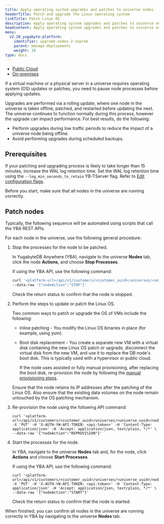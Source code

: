 ```yaml
---
title: Apply operating system upgrades and patches to universe nodes
headerTitle: Patch and upgrade the Linux operating system
linkTitle: Patch Linux OS
description: Apply operating system upgrades and patches to universe nodes.
headcontent: Apply operating system upgrades and patches to universe nodes
menu:
  v2.20_yugabyte-platform:
    identifier: upgrade-nodes-2-onprem
    parent: manage-deployments
    weight: 10
type: docs
---
```


<ul class="nav nav-tabs-alt nav-tabs-yb">
  <li >
    <a href="../upgrade-nodes-csp/" class="nav-link">
      <i class="fa-solid fa-cloud"></i>
      Public Cloud
    </a>
  </li>

  <li >
    <a href="../upgrade-nodes/" class="nav-link active">
      <i class="fa-solid fa-building"></i>
      On-premises
    </a>
  </li>

<!--  <li>
    <a href="../kubernetes/" class="nav-link">
      <i class="fa-regular fa-dharmachakra" aria-hidden="true"></i>
      Kubernetes
    </a>
  </li>
-->
</ul>

If a virtual machine or a physical server in a universe requires operating system (OS) updates or patches, you need to pause node processes before applying updates.

Upgrades are performed via a rolling update, where one node in the universe is taken offline, patched, and restarted before updating the next. The universe continues to function normally during this process, however the upgrade can impact performance. For best results, do the following:

- Perform upgrades during low traffic periods to reduce the impact of a universe node being offline.
- Avoid performing upgrades during scheduled backups.

## Prerequisites

If your patching and upgrading process is likely to take longer than 15 minutes, increase the WAL log retention time. Set the WAL log retention time using the `--log_min_seconds_to_retain` YB-TServer flag. Refer to [Edit configuration flags](../edit-config-flags/).

Before you start, make sure that all nodes in the universe are running correctly.

## Patch nodes

Typically, the following sequence will be automated using scripts that call the YBA REST APIs.

For each node in the universe, use the following general procedure:

1. Stop the processes for the node to be patched.

    In YugabyteDB Anywhere (YBA), navigate to the universe **Nodes** tab, click the node **Actions**, and choose **Stop Processes**.

    If using the YBA API, use the following command:

    ```sh
    curl '<platform-url>/api/v1/customers/<customer_uuid>/universes/<universe_uuid>/nodes/<node_name>' -X 'PUT' -H 'X-AUTH-YW-API-TOKEN: <api-token>' -H 'Content-Type: application/json' -H 'Accept: application/json, text/plain, */*' \
    --data-raw '{"nodeAction":"STOP"}'
    ```

    Check the return status to confirm that the node is stopped.

1. Perform the steps to update or patch the Linux OS.

    Two common ways to patch or upgrade the OS of VMs include the following:

    - Inline patching - You modify the Linux OS binaries in place (for example, using yum).
    - Boot disk replacement - You create a separate new VM with a virtual disk containing the new Linux OS patch or upgrade, disconnect the virtual disk from the new VM, and use it to replace the DB node's boot disk. This is typically used with a hypervisor or public cloud.

        If the node uses assisted or fully manual provisioning, after replacing the boot disk, re-provision the node by following the [manual provisioning steps](../../configure-yugabyte-platform/set-up-cloud-provider/on-premises-script/).

    Ensure that the node retains its IP addresses after the patching of the Linux OS. Also ensure that the existing data volumes on the node remain untouched by the OS patching mechanism.

1. Re-provision the node using the following API command:

    ```shell
    curl '<platform-url>/api/v1/customers/<customer_uuid>/universes/<universe_uuid>/nodes/<node_name>' -X 'PUT' -H 'X-AUTH-YW-API-TOKEN: <api-token>' -H 'Content-Type: application/json' -H 'Accept: application/json, text/plain, */*' \
    --data-raw '{"nodeAction":"REPROVISION"}'
    ```

1. Start the processes for the node.

    In YBA, navigate to the universe **Nodes** tab and, for the node, click **Actions** and choose **Start Processes**.

    If using the YBA API, use the following command:

    ```shell
    curl '<platform-url>/api/v1/customers/<customer_uuid>/universes/<universe_uuid>/nodes/<node_name>' -X 'PUT' -H 'X-AUTH-YW-API-TOKEN: <api-token>' -H 'Content-Type: application/json' -H 'Accept: application/json, text/plain, */*' \
    --data-raw '{"nodeAction":"START"}'
    ```

    Check the return status to confirm that the node is started.

When finished, you can confirm all nodes in the universe are running correctly in YBA by navigating to the universe **Nodes** tab.
